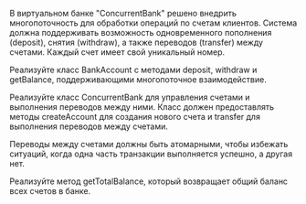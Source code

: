 В виртуальном банке "ConcurrentBank" решено внедрить многопоточность для обработки операций по счетам клиентов. Система должна поддерживать возможность одновременного пополнения (deposit), снятия (withdraw), а также переводов (transfer) между счетами. 
Каждый счет имеет свой уникальный номер.

Реализуйте класс BankAccount с методами deposit, withdraw и getBalance, поддерживающими многопоточное взаимодействие.

Реализуйте класс ConcurrentBank для управления счетами и выполнения переводов между ними. Класс должен предоставлять методы createAccount для создания нового счета и transfer для выполнения переводов между счетами.

Переводы между счетами должны быть атомарными, чтобы избежать ситуаций, когда одна часть транзакции выполняется успешно, а другая нет.

Реализуйте метод getTotalBalance, который возвращает общий баланс всех счетов в банке.
